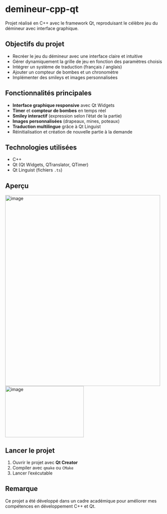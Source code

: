 # demineur-cpp-qt
Projet réalisé en C++ avec le framework Qt, reproduisant le célèbre jeu du démineur avec interface graphique.
##  Objectifs du projet
- Recréer le jeu du démineur avec une interface claire et intuitive
- Gérer dynamiquement la grille de jeu en fonction des paramètres choisis
- Intégrer un système de traduction (français / anglais)
- Ajouter un compteur de bombes et un chronomètre
- Implémenter des smileys et images personnalisées

## Fonctionnalités principales
- **Interface graphique responsive** avec Qt Widgets
- **Timer** et **compteur de bombes** en temps réel
- **Smiley interactif** (expression selon l’état de la partie)
- **Images personnalisées** (drapeaux, mines, poteaux)
- **Traduction multilingue** grâce à Qt Linguist
- Réinitialisation et création de nouvelle partie à la demande

##  Technologies utilisées
- C++  
- Qt (Qt Widgets, QTranslator, QTimer)
- Qt Linguist (fichiers `.ts`)

##  Aperçu
<img width="497" height="611" alt="image" src="https://github.com/user-attachments/assets/20ea4d6b-afdc-44b4-bf37-900c0e12bb43" />
<img width="252" height="164" alt="image" src="https://github.com/user-attachments/assets/c46265d9-ccfe-4a7a-9eba-fe9ea494a3e6" />


##  Lancer le projet
1. Ouvrir le projet avec **Qt Creator**
2. Compiler avec `qmake` ou `CMake`
3. Lancer l’exécutable

##  Remarque
Ce projet a été développé dans un cadre académique pour améliorer mes compétences en développement C++ et Qt.
